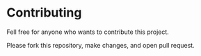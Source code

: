 # Contributing

Fell free for anyone who wants to contribute this project.

Please fork this repository, make changes, and open pull request.
